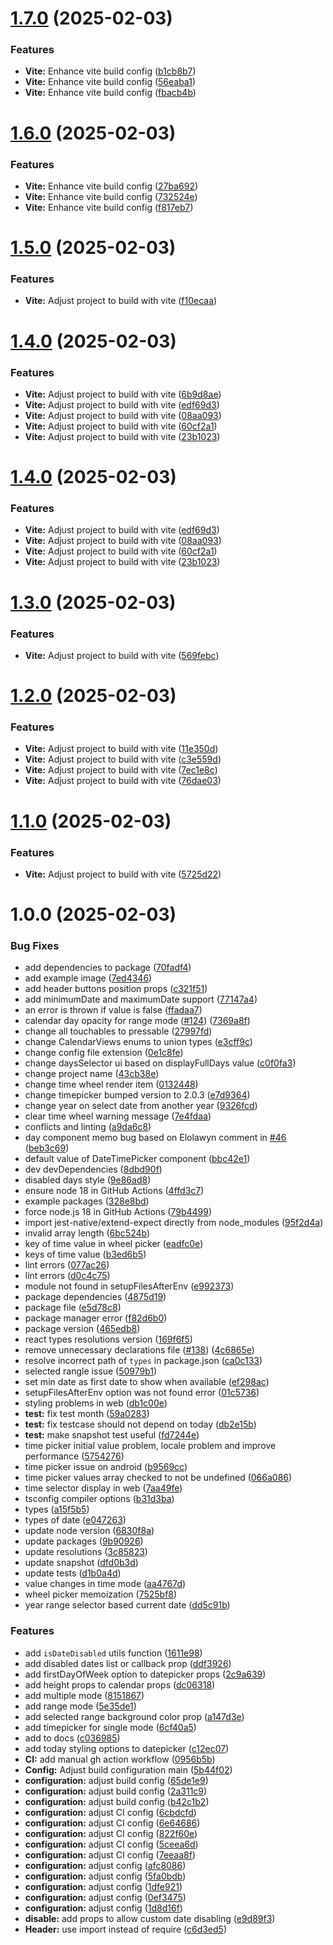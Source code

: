 # [1.7.0](https://github.com/lawnstarter/react-native-ui-datepicker/compare/1.6.0...1.7.0) (2025-02-03)


### Features

* **Vite:** Enhance vite build config ([b1cb8b7](https://github.com/lawnstarter/react-native-ui-datepicker/commit/b1cb8b77631125f66f5a2a0c58521f49e33afff3))
* **Vite:** Enhance vite build config ([56eaba1](https://github.com/lawnstarter/react-native-ui-datepicker/commit/56eaba125772ec5daa4b9d52a33dcea754fe96a6))
* **Vite:** Enhance vite build config ([fbacb4b](https://github.com/lawnstarter/react-native-ui-datepicker/commit/fbacb4b24de48e0b8baf2430906dc22e308547c4))

# [1.6.0](https://github.com/lawnstarter/react-native-ui-datepicker/compare/1.5.0...1.6.0) (2025-02-03)


### Features

* **Vite:** Enhance vite build config ([27ba692](https://github.com/lawnstarter/react-native-ui-datepicker/commit/27ba692687c0d6a15254e03f7bc6defa512afbac))
* **Vite:** Enhance vite build config ([732524e](https://github.com/lawnstarter/react-native-ui-datepicker/commit/732524e0170d721e19a33dff9ae8af4f785a592f))
* **Vite:** Enhance vite build config ([f817eb7](https://github.com/lawnstarter/react-native-ui-datepicker/commit/f817eb7ebacb0d711479849132476e56ca8e18df))

# [1.5.0](https://github.com/lawnstarter/react-native-ui-datepicker/compare/1.4.0...1.5.0) (2025-02-03)


### Features

* **Vite:** Adjust project to build with vite ([f10ecaa](https://github.com/lawnstarter/react-native-ui-datepicker/commit/f10ecaa9c45e410512a6da37c066895d6610a32e))

# [1.4.0](https://github.com/lawnstarter/react-native-ui-datepicker/compare/1.3.0...1.4.0) (2025-02-03)


### Features

* **Vite:** Adjust project to build with vite ([6b9d8ae](https://github.com/lawnstarter/react-native-ui-datepicker/commit/6b9d8aed542b13dcb6c60fd8b1b84e7d66cf4152))
* **Vite:** Adjust project to build with vite ([edf69d3](https://github.com/lawnstarter/react-native-ui-datepicker/commit/edf69d38039b24a5194c21b2bbd9e1ab5bdc6115))
* **Vite:** Adjust project to build with vite ([08aa093](https://github.com/lawnstarter/react-native-ui-datepicker/commit/08aa09387a89bbf6c6852da1555e94fcadf02c1a))
* **Vite:** Adjust project to build with vite ([60cf2a1](https://github.com/lawnstarter/react-native-ui-datepicker/commit/60cf2a199b768e6dbfe2156b7293e8d8d991bd0f))
* **Vite:** Adjust project to build with vite ([23b1023](https://github.com/lawnstarter/react-native-ui-datepicker/commit/23b1023bae542bed1bb667a2b338bdee9765a103))

# [1.4.0](https://github.com/lawnstarter/react-native-ui-datepicker/compare/1.3.0...1.4.0) (2025-02-03)


### Features

* **Vite:** Adjust project to build with vite ([edf69d3](https://github.com/lawnstarter/react-native-ui-datepicker/commit/edf69d38039b24a5194c21b2bbd9e1ab5bdc6115))
* **Vite:** Adjust project to build with vite ([08aa093](https://github.com/lawnstarter/react-native-ui-datepicker/commit/08aa09387a89bbf6c6852da1555e94fcadf02c1a))
* **Vite:** Adjust project to build with vite ([60cf2a1](https://github.com/lawnstarter/react-native-ui-datepicker/commit/60cf2a199b768e6dbfe2156b7293e8d8d991bd0f))
* **Vite:** Adjust project to build with vite ([23b1023](https://github.com/lawnstarter/react-native-ui-datepicker/commit/23b1023bae542bed1bb667a2b338bdee9765a103))

# [1.3.0](https://github.com/lawnstarter/react-native-ui-datepicker/compare/1.2.0...1.3.0) (2025-02-03)


### Features

* **Vite:** Adjust project to build with vite ([569febc](https://github.com/lawnstarter/react-native-ui-datepicker/commit/569febc31c4a8652169c46b86d8ef1c1026d289d))

# [1.2.0](https://github.com/lawnstarter/react-native-ui-datepicker/compare/1.1.0...1.2.0) (2025-02-03)


### Features

* **Vite:** Adjust project to build with vite ([11e350d](https://github.com/lawnstarter/react-native-ui-datepicker/commit/11e350d5a3e08c57ed2fd894f5d9d6975a641987))
* **Vite:** Adjust project to build with vite ([c3e559d](https://github.com/lawnstarter/react-native-ui-datepicker/commit/c3e559dd3739342c11672fabfda465fdafc7ad72))
* **Vite:** Adjust project to build with vite ([7ec1e8c](https://github.com/lawnstarter/react-native-ui-datepicker/commit/7ec1e8cecb343072b9ad35e7ca228278e4e8fd45))
* **Vite:** Adjust project to build with vite ([76dae03](https://github.com/lawnstarter/react-native-ui-datepicker/commit/76dae032adf998c6c43d9826f462b76f4e0fa304))

# [1.1.0](https://github.com/lawnstarter/react-native-ui-datepicker/compare/1.0.0...1.1.0) (2025-02-03)


### Features

* **Vite:** Adjust project to build with vite ([5725d22](https://github.com/lawnstarter/react-native-ui-datepicker/commit/5725d2211d25304567256d6922796179e19859c2))

# 1.0.0 (2025-02-03)


### Bug Fixes

* add dependencies to package ([70fadf4](https://github.com/lawnstarter/react-native-ui-datepicker/commit/70fadf4c23f131d1467d42bd11cae6c207f2b926))
* add example image ([7ed4346](https://github.com/lawnstarter/react-native-ui-datepicker/commit/7ed4346d4cbc824d5a2539c6f245bf37bfaf148a))
* add header buttons position props ([c321f51](https://github.com/lawnstarter/react-native-ui-datepicker/commit/c321f51816fba5237276a44cdaaadfc407651943))
* add minimumDate and maximumDate support ([77147a4](https://github.com/lawnstarter/react-native-ui-datepicker/commit/77147a4ecb581a91ad3a767ead6afd5e9f9e5da1))
* an error is thrown if value is false ([ffadaa7](https://github.com/lawnstarter/react-native-ui-datepicker/commit/ffadaa727f1997bed39916c4d01d17f1400e3ea9))
* calendar day opacity for range mode ([#124](https://github.com/lawnstarter/react-native-ui-datepicker/issues/124)) ([7369a8f](https://github.com/lawnstarter/react-native-ui-datepicker/commit/7369a8f1638a03e57a040ee85319189d11987a2a))
* change all touchables to pressable ([27997fd](https://github.com/lawnstarter/react-native-ui-datepicker/commit/27997fd73d0d7e5826856f383356d4746ad74d1b))
* change CalendarViews enums to union types ([e3cff9c](https://github.com/lawnstarter/react-native-ui-datepicker/commit/e3cff9c00e7adc2abc6f707be27aa5c3783696fe))
* change config file extension ([0e1c8fe](https://github.com/lawnstarter/react-native-ui-datepicker/commit/0e1c8fe6545fe011afad58952383e5c62c97e48e))
* change daysSelector ui based on displayFullDays value ([c0f0fa3](https://github.com/lawnstarter/react-native-ui-datepicker/commit/c0f0fa3164b8a12a459a6e8103f3bf3e940e7d98))
* change project name ([43cb38e](https://github.com/lawnstarter/react-native-ui-datepicker/commit/43cb38ebdeecd843d13432456812119e24a6e8fe))
* change time wheel render item ([0132448](https://github.com/lawnstarter/react-native-ui-datepicker/commit/01324483c59ef578a7a5056e0f163bdd870dc73a))
* change timepicker bumped version to 2.0.3 ([e7d9364](https://github.com/lawnstarter/react-native-ui-datepicker/commit/e7d93648680d4f10ee5aec77244d633abe128254))
* change year on select date from another year ([9326fcd](https://github.com/lawnstarter/react-native-ui-datepicker/commit/9326fcda1e54fe67cd7af8258232c70c185ca540))
* clear time wheel warning message ([7e4fdaa](https://github.com/lawnstarter/react-native-ui-datepicker/commit/7e4fdaa74483d4c1a8a394dba5923d5517ae9313))
* conflicts and linting ([a9da6c8](https://github.com/lawnstarter/react-native-ui-datepicker/commit/a9da6c8190da4e09c2ace62474e60b618cfea545))
* day component memo bug based on Elolawyn comment in [#46](https://github.com/lawnstarter/react-native-ui-datepicker/issues/46) ([beb3c69](https://github.com/lawnstarter/react-native-ui-datepicker/commit/beb3c698eb7b17898304f7aa93e8fefdd2706ca7))
* default value of DateTimePicker component ([bbc42e1](https://github.com/lawnstarter/react-native-ui-datepicker/commit/bbc42e14a2d763af2d00526fecf078fdb023a05c))
* dev devDependencies ([8dbd90f](https://github.com/lawnstarter/react-native-ui-datepicker/commit/8dbd90fa10cd162e9948605952997b2e4a20bba8))
* disabled days style ([9e86ad8](https://github.com/lawnstarter/react-native-ui-datepicker/commit/9e86ad8c44941dd58056eada058974be88faa890))
* ensure node 18 in GitHub Actions ([4ffd3c7](https://github.com/lawnstarter/react-native-ui-datepicker/commit/4ffd3c7e614ad0abc6d124840d38b0b21d5ce775))
* example packages ([328e8bd](https://github.com/lawnstarter/react-native-ui-datepicker/commit/328e8bd9222a68135ba3b505d7acbecf767d6c06))
* force node.js 18 in GitHub Actions ([79b4499](https://github.com/lawnstarter/react-native-ui-datepicker/commit/79b449929fb7c07556dfca16aa489a68336a95a3))
* import jest-native/extend-expect directly from node_modules ([95f2d4a](https://github.com/lawnstarter/react-native-ui-datepicker/commit/95f2d4a2be65a5da59b3eef58d67a3081a2b3a02))
* invalid array length ([6bc524b](https://github.com/lawnstarter/react-native-ui-datepicker/commit/6bc524b6ae0e028e41ed7a0c44461be989a0663f))
* key of time value in wheel picker ([eadfc0e](https://github.com/lawnstarter/react-native-ui-datepicker/commit/eadfc0e6a9e18b73906c38e39a6fde0618823f6b))
* keys of time value ([b3ed6b5](https://github.com/lawnstarter/react-native-ui-datepicker/commit/b3ed6b548b02e2ec09c4353c44b86e9b6f4c63a6))
* lint errors ([077ac26](https://github.com/lawnstarter/react-native-ui-datepicker/commit/077ac26f7a015d643599bc19cc969bbd8df227fe))
* lint errors ([d0c4c75](https://github.com/lawnstarter/react-native-ui-datepicker/commit/d0c4c75fc243d5cb207ae1d4e96cf567dc045e63))
* module not found in setupFilesAfterEnv ([e992373](https://github.com/lawnstarter/react-native-ui-datepicker/commit/e992373a0f650845ec6aebadce0a1200c7eec70f))
* package dependencies ([4875d19](https://github.com/lawnstarter/react-native-ui-datepicker/commit/4875d197f0ffb3ed6091a832945abbaa4fc65dbc))
* package file ([e5d78c8](https://github.com/lawnstarter/react-native-ui-datepicker/commit/e5d78c8852ce4bcd514a0d54dde8232edc4cdc13))
* package manager error ([f82d6b0](https://github.com/lawnstarter/react-native-ui-datepicker/commit/f82d6b01bd7b70350211f6983426cab8831362ea))
* package version ([465edb8](https://github.com/lawnstarter/react-native-ui-datepicker/commit/465edb8479b265a1266cad11a333e5710810f6e4))
* react types resolutions version ([169f6f5](https://github.com/lawnstarter/react-native-ui-datepicker/commit/169f6f5fb493b4cb63d8d9b3b0fb61e903062bcb))
* remove unnecessary declarations file ([#138](https://github.com/lawnstarter/react-native-ui-datepicker/issues/138)) ([4c6865e](https://github.com/lawnstarter/react-native-ui-datepicker/commit/4c6865e81f82abc64367e04aae511005040f9ad3))
* resolve incorrect path of `types` in package.json ([ca0c133](https://github.com/lawnstarter/react-native-ui-datepicker/commit/ca0c133c392ee3a9f6e73a262b12569c22ae98f2))
* selected rangle issue ([50979b1](https://github.com/lawnstarter/react-native-ui-datepicker/commit/50979b14b68c346f5337fa33218a4b40f7b00d40))
* set min date as first date to show when available ([ef298ac](https://github.com/lawnstarter/react-native-ui-datepicker/commit/ef298ac2d2439010617434b920c4e4b95f097bbe))
* setupFilesAfterEnv option was not found error ([01c5736](https://github.com/lawnstarter/react-native-ui-datepicker/commit/01c5736871eaf47f74f9c9970e0c61b0cecc1f5a))
* styling problems in web ([db1c00e](https://github.com/lawnstarter/react-native-ui-datepicker/commit/db1c00e68356f9479507797b33bf1284ebc1635f))
* **test:** fix test month ([59a0283](https://github.com/lawnstarter/react-native-ui-datepicker/commit/59a0283cf8dfc1a2995fddc52be44026d37aae97))
* **test:** fix testcase should not depend on today ([db2e15b](https://github.com/lawnstarter/react-native-ui-datepicker/commit/db2e15b1f5d2273fbb4cbdf8fa431cfe8e31422e))
* **test:** make snapshot test useful ([fd7244e](https://github.com/lawnstarter/react-native-ui-datepicker/commit/fd7244e6791c639be21762b85ab0d7d3fbd22ea1))
* time picker initial value problem, locale problem and improve performance ([5754276](https://github.com/lawnstarter/react-native-ui-datepicker/commit/5754276580e7f17fb33e9d9cf9c81da863e957ff))
* time picker issue on android ([b9569cc](https://github.com/lawnstarter/react-native-ui-datepicker/commit/b9569cc86632029b9c9291a0c0818fd1d2cc9e4f))
* time picker values array checked to not be undefined ([066a086](https://github.com/lawnstarter/react-native-ui-datepicker/commit/066a086e02ff5a80302ae44fec86a7882649f7a4))
* time selector display in web ([7aa49fe](https://github.com/lawnstarter/react-native-ui-datepicker/commit/7aa49fef9712363d757c1f4aeb2650fbf9445dd5))
* tsconfig compiler options ([b31d3ba](https://github.com/lawnstarter/react-native-ui-datepicker/commit/b31d3baf12d295d49872c8049be52cc162e14c42))
* types ([a15f5b5](https://github.com/lawnstarter/react-native-ui-datepicker/commit/a15f5b54ede6d6812afd2414721bcadd93dbf519))
* types of date ([e047263](https://github.com/lawnstarter/react-native-ui-datepicker/commit/e047263f34a04727255691e9331481960eb42ecc))
* update node version ([6830f8a](https://github.com/lawnstarter/react-native-ui-datepicker/commit/6830f8a1466a644e3313daf153a467518d27fbf1))
* update packages ([9b90926](https://github.com/lawnstarter/react-native-ui-datepicker/commit/9b90926d2975cf9190dd2ceadb211ef36a60ae5d))
* update resolutions ([3c85823](https://github.com/lawnstarter/react-native-ui-datepicker/commit/3c85823e1eeeed17fd80949a6ffa36fe2af4baa8))
* update snapshot ([dfd0b3d](https://github.com/lawnstarter/react-native-ui-datepicker/commit/dfd0b3d0182c77bca816fe73a93e1816df15072b))
* update tests ([d1b0a4d](https://github.com/lawnstarter/react-native-ui-datepicker/commit/d1b0a4d5c3daf15a51ad65bfc7cfbd5177c215f6))
* value changes in time mode ([aa4767d](https://github.com/lawnstarter/react-native-ui-datepicker/commit/aa4767d0ae07c6e0dbd1352f403b4725d74ac6e0))
* wheel picker memoization ([7525bf8](https://github.com/lawnstarter/react-native-ui-datepicker/commit/7525bf886c79a557f2da34868e9314ee4d9072c0))
* year range selector based current date ([dd5c91b](https://github.com/lawnstarter/react-native-ui-datepicker/commit/dd5c91b868da6c84e6c78864f31d21b1b0c6ace1))


### Features

* add `isDateDisabled` utils function ([1611e98](https://github.com/lawnstarter/react-native-ui-datepicker/commit/1611e98999a47d271b42318d2a1b9dd5fb1824e1))
* add disabled dates list or callback prop ([ddf3926](https://github.com/lawnstarter/react-native-ui-datepicker/commit/ddf39262c21fdec13fbc0ffb0507433f13729b6f))
* add firstDayOfWeek option to datepicker props ([2c9a639](https://github.com/lawnstarter/react-native-ui-datepicker/commit/2c9a6394604b5dd62ab3bb496823d24ee8fbd88b))
* add height props to calendar props ([dc06318](https://github.com/lawnstarter/react-native-ui-datepicker/commit/dc0631813afe47f9a7cf99c8130d369cbacc5386))
* add multiple mode ([8151867](https://github.com/lawnstarter/react-native-ui-datepicker/commit/81518671bdc6e38d2fe1630c109f25e7eada4a70))
* add range mode ([5e35de1](https://github.com/lawnstarter/react-native-ui-datepicker/commit/5e35de1c0ac37ad6147fb5e9db34c96cd5eccf0d))
* add selected range background color prop ([a147d3e](https://github.com/lawnstarter/react-native-ui-datepicker/commit/a147d3eaf0a04b72b9252d5cb6bf60540c414bff))
* add timepicker for single mode ([6cf40a5](https://github.com/lawnstarter/react-native-ui-datepicker/commit/6cf40a51cee49bee8a81455873757ac305b97af3))
* add to docs ([c036985](https://github.com/lawnstarter/react-native-ui-datepicker/commit/c036985e07669a5b82928fec84fad3b2577dc73b))
* add today styling options to datepicker ([c12ec07](https://github.com/lawnstarter/react-native-ui-datepicker/commit/c12ec07690fa6d72a5cd438766acdc68eba07f6d))
* **CI:** add manual gh action workflow ([0956b5b](https://github.com/lawnstarter/react-native-ui-datepicker/commit/0956b5b3dffd45ea3b886834dfe162c4133c4642))
* **Config:** Adjust build configuration main ([5b44f02](https://github.com/lawnstarter/react-native-ui-datepicker/commit/5b44f02d5de56a1354c30c50e79c6591d7d846d7))
* **configuration:** adjust build config ([65de1e9](https://github.com/lawnstarter/react-native-ui-datepicker/commit/65de1e9ff1736c41845fbe6f5737c2e3519f7e88))
* **configuration:** adjust build config ([2a311c9](https://github.com/lawnstarter/react-native-ui-datepicker/commit/2a311c96d98df728c43e764afe421becd828cca7))
* **configuration:** adjust build config ([b42c1b2](https://github.com/lawnstarter/react-native-ui-datepicker/commit/b42c1b2a1b353ba91aa0ba5f650d66147d392eff))
* **configuration:** adjust CI config ([6cbdcfd](https://github.com/lawnstarter/react-native-ui-datepicker/commit/6cbdcfdae811e885e208dfb7dedbb712f8f47944))
* **configuration:** adjust CI config ([6e64686](https://github.com/lawnstarter/react-native-ui-datepicker/commit/6e64686a13585ad85181708c6e6b7b0ac03106f1))
* **configuration:** adjust CI config ([822f60e](https://github.com/lawnstarter/react-native-ui-datepicker/commit/822f60e4a54bba7dfacc5dbb3c4211eb37b1f345))
* **configuration:** adjust CI config ([5ceea6d](https://github.com/lawnstarter/react-native-ui-datepicker/commit/5ceea6d51f29f997a3789b1e2e268d928cf4dfc5))
* **configuration:** adjust CI config ([7eeaa8f](https://github.com/lawnstarter/react-native-ui-datepicker/commit/7eeaa8fcce191ceef09e115376c01325a81b3aa3))
* **configuration:** adjust config ([afc8086](https://github.com/lawnstarter/react-native-ui-datepicker/commit/afc80867c95f653539874c1a9edd9eadd342d281))
* **configuration:** adjust config ([5fa0bdb](https://github.com/lawnstarter/react-native-ui-datepicker/commit/5fa0bdbcc1bf78aa358160166409beb6042d4b99))
* **configuration:** adjust config ([1dfe921](https://github.com/lawnstarter/react-native-ui-datepicker/commit/1dfe921f9f2449ff043870c0aa1d80815f025121))
* **configuration:** adjust config ([0ef3475](https://github.com/lawnstarter/react-native-ui-datepicker/commit/0ef3475b44b6afadb32bcaa005a0ae2a84963253))
* **configuration:** adjust config ([1d8d16f](https://github.com/lawnstarter/react-native-ui-datepicker/commit/1d8d16fcc9e92bdcbe32e1e34f6a98caa72c1ca7))
* **disable:** add props to allow custom date disabling ([e9d89f3](https://github.com/lawnstarter/react-native-ui-datepicker/commit/e9d89f360bc83ab1a95eef785a3d8104c64951d8))
* **Header:** use import instead of require ([c6d3ed5](https://github.com/lawnstarter/react-native-ui-datepicker/commit/c6d3ed51a886d9116c2818a956aca09701bec625))
